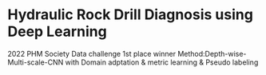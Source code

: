 # Hydraulic Rock Drill Diagnosis using Deep Learning
2022 PHM Society Data challenge 1st place winner
Method:Depth-wise-Multi-scale-CNN with Domain adptation & metric learning & Pseudo labeling
